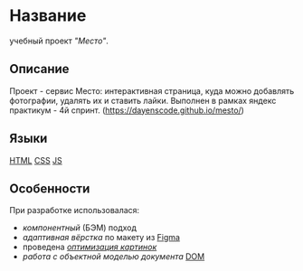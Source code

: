 # Название

учебный проект _"Место"_.

## Описание

Проект - сервис Место: интерактивная страница, куда можно добавлять фотографии, удалять их и ставить лайки. Выполнен в рамках яндекс практикум - 4й спринт.
(https://dayenscode.github.io/mesto/)

## Языки

[HTML](https://ru.wikipedia.org/wiki/HTML)
[CSS](https://ru.wikipedia.org/wiki/CSS)
[JS](https://ru.wikipedia.org/wiki/JavaScript)

## Особенности

При разработке использовалася:

- _компонентный_ (БЭМ) подход
- _адаптивная вёрстка_
  по макету из [Figma](https://www.figma.com/file/2cn9N9jSkmxD84oJik7xL7/JavaScript.-Sprint-4?node-id=28212%3A212&t=IIxaVy33DTJNwlhD-0)
- проведена _[оптимизация картинок](https://tinypng.com/)_
- _работа с объектной моделью документа_ [DOM](https://ru.wikipedia.org/wiki/Document_Object_Model)